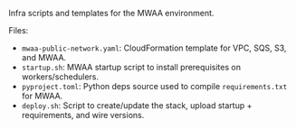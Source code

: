 Infra scripts and templates for the MWAA environment.

Files:

- `mwaa-public-network.yaml`: CloudFormation template for VPC, SQS, S3, and MWAA.
- `startup.sh`: MWAA startup script to install prerequisites on workers/schedulers.
- `pyproject.toml`: Python deps source used to compile `requirements.txt` for MWAA.
- `deploy.sh`: Script to create/update the stack, upload startup + requirements, and wire versions.
